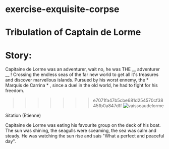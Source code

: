 # exercise-exquisite-corpse
# Tribulation of Captain de Lorme

# Story:

Capitaine de Lorme was an adventurer, wait no, he was THE __ adventurer __ ! Crossing the endless seas of the far new world to get all it's treasures and discover marvellous islands. Pursued by his worst ennemy, the * Marquis de Carrina * , since a duel in the old world, he had to fight for his freedom.

>>>>>>> e7071fa47b5cbe681d254570cf3845fb0a847dff
![vaisseaudelorme](https://www.ouest-france.fr/leditiondusoir/data/7781/NextGenData/Image-1024-1024-1734099.jpg?t=%2249ca4b0634b39011c42dbb47db6f79ecgzip%22)

Sitation (Etienne)

Capitaine de Lorme was eating his favourite group on the deck of his boat. The sun was shining, the seagulls were sceaming, the sea was calm and steady. He was watching the sun rise and sais "What a perfect and peaceful day".
